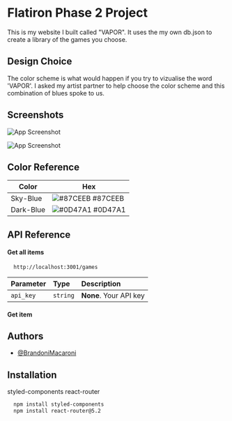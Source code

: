 
# Flatiron Phase 2 Project

This is my website I built called "VAPOR". It uses the my own db.json to create a library of the games you choose.




## Design Choice

The color scheme is what would happen if you try to vizualise the word 'VAPOR'. I asked my artist partner to help choose the color scheme and this combination of blues spoke to us.
## Screenshots

![App Screenshot](https://i.imgur.com/LE2mp0M.png)

![App Screenshot](https://media.giphy.com/media/99WzM5NgxC0rNZDKFA/giphy.gif)
## Color Reference

| Color             | Hex                                                                |
| ----------------- | ------------------------------------------------------------------ |
| Sky-Blue | ![#87CEEB](https://via.placeholder.com/10/87CEEB?text=+) #87CEEB |
| Dark-Blue | ![#0D47A1](https://via.placeholder.com/10/0D47A1?text=+) #0D47A1 |



## API Reference

#### Get all items

```http
  http://localhost:3001/games
```

| Parameter | Type     | Description                |
| :-------- | :------- | :------------------------- |
| `api_key` | `string` | **None**. Your API key |

#### Get item




## Authors

- [@BrandoniMacaroni](https://github.com/BrandoniMacaroni)


## Installation

styled-components
react-router

```bash
  npm install styled-components
  npm install react-router@5.2
```
    
